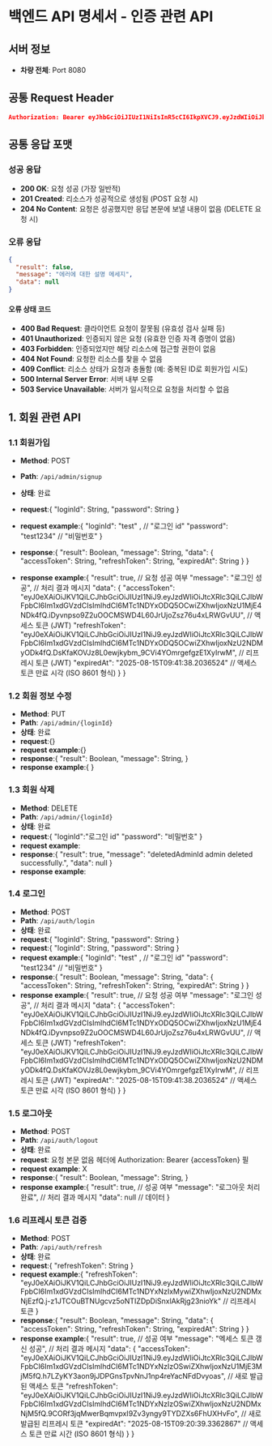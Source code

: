 # 백엔드 API 명세서 - 인증 관련 API

## 서버 정보

- **차량 전체**: Port 8080

## 공통 Request Header

```json
Authorization: Bearer eyJhbGciOiJIUzI1NiIsInR5cCI6IkpXVCJ9.eyJzdWIiOiJhZG1pblVzZXIxIiwicm9sZXMiOlsiQURNSU4iLCJVU0VSIl0sImlhdCI6MTY3ODkwNTYwMCwiZXhwIjoxNjc4OTA5MjAwfQ.some_very_long_jwt_string
```

## 공통 응답 포맷

### 성공 응답

- **200 OK**: 요청 성공 (가장 일반적)
- **201 Created**: 리소스가 성공적으로 생성됨 (POST 요청 시)
- **204 No Content**: 요청은 성공했지만 응답 본문에 보낼 내용이 없음 (DELETE 요청 시)

### 오류 응답

```json
{
  "result": false,
  "message": "에러에 대한 설명 메세지",
  "data": null
}
```

#### 오류 상태 코드

- **400 Bad Request**: 클라이언트 요청이 잘못됨 (유효성 검사 실패 등)
- **401 Unauthorized**: 인증되지 않은 요청 (유효한 인증 자격 증명이 없음)
- **403 Forbidden**: 인증되었지만 해당 리소스에 접근할 권한이 없음
- **404 Not Found**: 요청한 리소스를 찾을 수 없음
- **409 Conflict**: 리소스 상태가 요청과 충돌함 (예: 중복된 ID로 회원가입 시도)
- **500 Internal Server Error**: 서버 내부 오류
- **503 Service Unavailable**: 서버가 일시적으로 요청을 처리할 수 없음

## 1. 회원 관련 API

### 1.1 회원가입

- **Method**: POST
- **Path**: `/api/admin/signup`
- **상태**: 완료
- **request**:{
	"loginId": String,
	"password": String
}
- **request example**:{
	"loginId": "test" , // "로그인 id"
	"password": "test1234" // "비밀번호"
}
- **response**:{
  "result": Boolean,
  "message": String,
  "data": {
    "accessToken": String,
    "refreshToken": String,
    "expiredAt": String
  }
}

- **response example**:{
  "result": true,                                  // 요청 성공 여부
  "message": "로그인 성공",                         // 처리 결과 메시지
  "data": {
    "accessToken": "eyJ0eXAiOiJKV1QiLCJhbGciOiJIUzI1NiJ9.eyJzdWIiOiJtcXRlc3QiLCJlbWFpbCI6Im1xdGVzdCIsImlhdCI6MTc1NDYxODQ5OCwiZXhwIjoxNzU1MjE4NDk4fQ.iDyvnpso9Z2uOOCMSWD4L60JrUjoZsz76u4xLRWGvUU",   // 액세스 토큰 (JWT)
    "refreshToken": "eyJ0eXAiOiJKV1QiLCJhbGciOiJIUzI1NiJ9.eyJzdWIiOiJtcXRlc3QiLCJlbWFpbCI6Im1xdGVzdCIsImlhdCI6MTc1NDYxODQ5OCwiZXhwIjoxNzU2NDMyODk4fQ.DsKfaKOVJz8L0ewjkybm_9CVi4YOmrgefgzE1XyIrwM",  // 리프레시 토큰 (JWT)
    "expiredAt": "2025-08-15T09:41:38.2036524"       // 액세스 토큰 만료 시각 (ISO 8601 형식)
  }
}

### 1.2 회원 정보 수정

- **Method**: PUT
- **Path**: `/api/admin/{loginId}`
- **상태**: 완료
- **request**:{}
- **request example**:{}
- **response**:{
  "result": Boolean,
  "message": String,
}
- **response example**:{
  }

### 1.3 회원 삭제

- **Method**: DELETE
- **Path**: `/api/admin/{loginId}`
- **상태**: 완료
- **request**:{
	"loginId":"로그인 id"
	"password": "비밀번호"
}
- **request example**: 
- **response**:{
   "result": true,
   "message": "deletedAdminId admin deleted successfully.",
   "data": null
}
- **response example**:

### 1.4 로그인

- **Method**: POST
- **Path**: `/api/auth/login`
- **상태**: 완료
- **request**:{
	"loginId": String,
	"password": String
}
- **request**:{
	"loginId": String,
	"password": String
}
- **request example**:{
	"loginId": "test" , // "로그인 id"
	"password": "test1234" // "비밀번호"
}
- **response**:{
  "result": Boolean,
  "message": String,
  "data": {
    "accessToken": String,
    "refreshToken": String,
    "expiredAt": String
  }
}
- **response example**:{
  "result": true,                                  // 요청 성공 여부
  "message": "로그인 성공",                         // 처리 결과 메시지
  "data": {
    "accessToken": "eyJ0eXAiOiJKV1QiLCJhbGciOiJIUzI1NiJ9.eyJzdWIiOiJtcXRlc3QiLCJlbWFpbCI6Im1xdGVzdCIsImlhdCI6MTc1NDYxODQ5OCwiZXhwIjoxNzU1MjE4NDk4fQ.iDyvnpso9Z2uOOCMSWD4L60JrUjoZsz76u4xLRWGvUU",   // 액세스 토큰 (JWT)
    "refreshToken": "eyJ0eXAiOiJKV1QiLCJhbGciOiJIUzI1NiJ9.eyJzdWIiOiJtcXRlc3QiLCJlbWFpbCI6Im1xdGVzdCIsImlhdCI6MTc1NDYxODQ5OCwiZXhwIjoxNzU2NDMyODk4fQ.DsKfaKOVJz8L0ewjkybm_9CVi4YOmrgefgzE1XyIrwM",  // 리프레시 토큰 (JWT)
    "expiredAt": "2025-08-15T09:41:38.2036524"       // 액세스 토큰 만료 시각 (ISO 8601 형식)
  }
}

### 1.5 로그아웃

- **Method**: POST
- **Path**: `/api/auth/logout`
- **상태**: 완료
- **request**: 요청 본문 없음
헤더에 Authorization: Bearer {accessToken} 필
- **request example**: X
- **response**:{
  "result": Boolean,
  "message": String,
}
- **response example**:{
  "result": true, // 성공 여부
  "message": "로그아웃 처리 완료", // 처리 결과 메시지
  "data": null // 데이터
}

### 1.6 리프레시 토큰 검증

- **Method**: POST
- **Path**: `/api/auth/refresh`
- **상태**: 완료
- **request**:{
  "refreshToken": String
}
- **request example**:{
  "refreshToken": "eyJ0eXAiOiJKV1QiLCJhbGciOiJIUzI1NiJ9.eyJzdWIiOiJtcXRlc3QiLCJlbWFpbCI6Im1xdGVzdCIsImlhdCI6MTc1NDYxNzIxMywiZXhwIjoxNzU2NDMxNjEzfQ.j-z1JTCOuBTNUgcvz5oNTIZDpDiSnxlAkRjg23nioYk" // 리프레시 토큰
}
- **response**:{
  "result": Boolean,
  "message": String,
  "data": {
    "accessToken": String,
    "refreshToken": String,
    "expiredAt": String
  }
}
- **response example**:{
  "result": true, // 성공 여부
  "message": "엑세스 토큰 갱신 성공", // 처리 결과 메시지
  "data": {
    "accessToken": "eyJ0eXAiOiJKV1QiLCJhbGciOiJIUzI1NiJ9.eyJzdWIiOiJtcXRlc3QiLCJlbWFpbCI6Im1xdGVzdCIsImlhdCI6MTc1NDYxNzIzOSwiZXhwIjoxNzU1MjE3MjM5fQ.h7LZyKY3aon9jJDPGnsTpvNnJ1np4reYacNFdDvyoas", // 새로 발급된 액세스 토큰
    "refreshToken": "eyJ0eXAiOiJKV1QiLCJhbGciOiJIUzI1NiJ9.eyJzdWIiOiJtcXRlc3QiLCJlbWFpbCI6Im1xdGVzdCIsImlhdCI6MTc1NDYxNzIzOSwiZXhwIjoxNzU2NDMxNjM5fQ.9CORf3jqMwerBqmvpxI9Zv3yngy9TYDZXs6FhUXHvFo", // 새로 발급된 리프레시 토큰
    "expiredAt": "2025-08-15T09:20:39.3362867" // 액세스 토큰 만료 시간 (ISO 8601 형식)
  }
}
